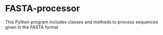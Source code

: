 # FASTA-processor
This Python program includes classes and methods to process sequences given in the FASTA format
